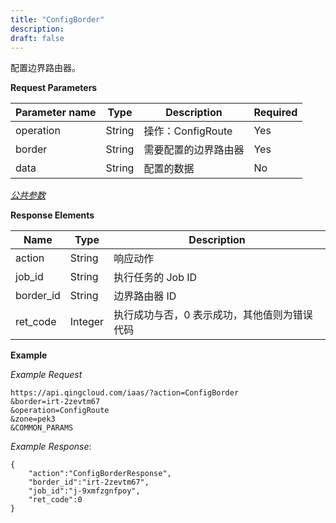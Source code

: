 ```yaml
---
title: "ConfigBorder"
description: 
draft: false
---
```




配置边界路由器。


**Request Parameters**

| Parameter name | Type | Description | Required |
| --- | --- | --- | --- |
| operation | String | 操作：ConfigRoute | Yes |
| border | String | 需要配置的边界路由器 | Yes |
| data | String | 配置的数据 | No |

[_公共参数_](../../common/parameters.html#api-common-parameters)

**Response Elements**

| Name | Type | Description |
| --- | --- | --- |
| action | String | 响应动作 |
| job_id | String | 执行任务的 Job ID |
| border_id | String | 边界路由器 ID |
| ret_code | Integer | 执行成功与否，0 表示成功，其他值则为错误代码 |

**Example**

_Example Request_

```
https://api.qingcloud.com/iaas/?action=ConfigBorder
&border=irt-2zevtm67
&operation=ConfigRoute
&zone=pek3
&COMMON_PARAMS
```

_Example Response_:

```
{
    "action":"ConfigBorderResponse",
    "border_id":"irt-2zevtm67",
    "job_id":"j-9xmfzgnfpoy",
    "ret_code":0
}
```

